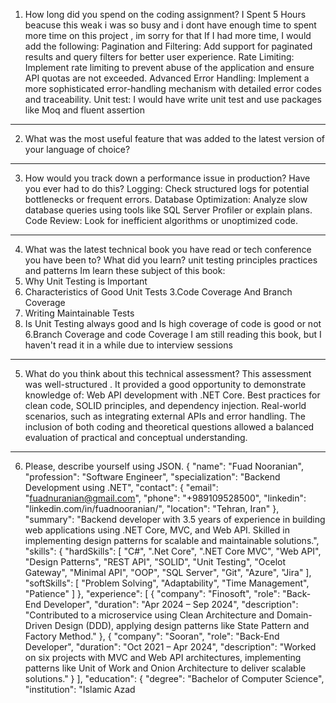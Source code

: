1. How long did you spend on the coding assignment?
I Spent 5 Hours beacuse this weak i was so busy and i dont have enough time to spent more time on this project , im sorry for that
If I had more time, I would add the following:
Pagination and Filtering: Add support for paginated results and query filters for better user experience.
Rate Limiting: Implement rate limiting to prevent abuse of the application and ensure API quotas are not exceeded.
Advanced Error Handling: Implement a more sophisticated error-handling mechanism with detailed error codes and traceability.
Unit test: I would have write unit test and use packages like Moq and fluent assertion
------------------------------------------------------------------------------------------------------------------------
2. What was the most useful feature that was added to the latest version of your
language of choice?



----------------------------------------------------------------------------------------------------------------------
3. How would you track down a performance issue in production? Have you ever
had to do this?
Logging: Check structured logs for potential bottlenecks or frequent errors.
Database Optimization: Analyze slow database queries using tools like SQL Server Profiler or explain plans.
Code Review: Look for inefficient algorithms or unoptimized code.
----------------------------------------------------------------------------------------------------------------------
4. What was the latest technical book you have read or tech conference you have been to? What did you learn?
unit testing principles practices and patterns
Im learn these subject of this book: 
1. Why Unit Testing is Important
2. Characteristics of Good Unit Tests
3.Code Coverage And Branch Coverage
4. Writing Maintainable Tests
5. Is Unit Testing always good and Is high coverage of code is good or not 
6.Branch Coverage and code Coverage
I am still reading this book, but I haven't read it in a while due to interview sessions
----------------------------------------------------------------------------------------------------------------------
5. What do you think about this technical assessment?
This assessment was well-structured . It provided a good opportunity to demonstrate knowledge of:
Web API development with .NET Core.
Best practices for clean code, SOLID principles, and dependency injection.
Real-world scenarios, such as integrating external APIs and error handling.
The inclusion of both coding and theoretical questions allowed a balanced evaluation of practical and conceptual understanding.
----------------------------------------------------------------------------------------------------------------------
6. Please, describe yourself using JSON.
{
  "name": "Fuad Nooranian",
  "profession": "Software Engineer",
  "specialization": "Backend Development using .NET",
  "contact": {
    "email": "fuadnuranian@gmail.com",
    "phone": "+989109528500",
    "linkedin": "linkedin.com/in/fuadnooranian/",
    "location": "Tehran, Iran"
  },
  "summary": "Backend developer with 3.5 years of experience in building web applications using .NET Core, MVC, and Web API. Skilled in implementing design patterns for scalable and maintainable solutions.",
  "skills": {
    "hardSkills": [
      "C#",
      ".Net Core",
      ".NET Core MVC",
      "Web API",
      "Design Patterns",
      "REST API",
      "SOLID",
      "Unit Testing",
      "Ocelot Gateway",
      "Minimal API",
      "OOP",
      "SQL Server",
      "Git",
      "Azure",
      "Jira"
    ],
    "softSkills": [
      "Problem Solving",
      "Adaptability",
      "Time Management",
      "Patience"
    ]
  },
  "experience": [
    {
      "company": "Finosoft",
      "role": "Back-End Developer",
      "duration": "Apr 2024 – Sep 2024",
      "description": "Contributed to a microservice using Clean Architecture and Domain-Driven Design (DDD), applying design patterns like State Pattern and Factory Method."
    },
    {
      "company": "Sooran",
      "role": "Back-End Developer",
      "duration": "Oct 2021 – Apr 2024",
      "description": "Worked on six projects with MVC and Web API architectures, implementing patterns like Unit of Work and Onion Architecture to deliver scalable solutions."
    }
  ],
  "education": {
    "degree": "Bachelor of Computer Science",
    "institution": "Islamic Azad
